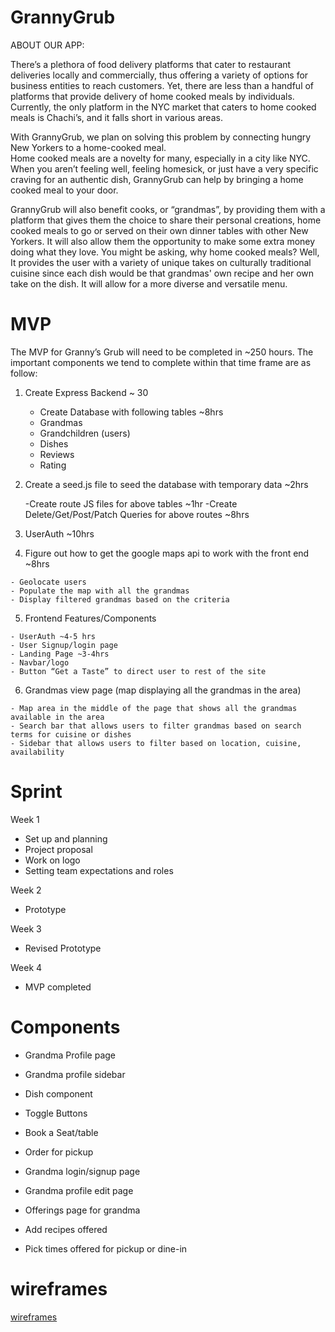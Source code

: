 # GrannyGrub

ABOUT OUR APP:

There’s a plethora of food delivery platforms that cater to restaurant deliveries locally and commercially, thus offering a variety of options for business entities to reach customers.
Yet, there are less than a handful of platforms that provide delivery of home cooked meals by individuals. Currently, the only platform in the NYC market that caters to home cooked meals is Chachi’s, and it falls short in various areas.

With GrannyGrub, we plan on solving this problem by connecting hungry New Yorkers to a home-cooked meal.  
Home cooked meals are a novelty for many, especially in a city like NYC. When you aren’t feeling well, feeling homesick, or just have a very specific craving for an authentic dish, GrannyGrub can help by bringing a home cooked meal to your door.

GrannyGrub  will also benefit cooks, or “grandmas”, by providing them with a platform that gives them the choice to share their personal creations, home cooked meals to go or served on their own dinner tables with other New Yorkers. It will also allow them the opportunity to make some extra money doing what they love.
You might be asking, why home cooked meals?
Well, It provides the user with a variety of unique takes on culturally traditional cuisine since each dish would be that grandmas' own recipe and  her own take on the dish. It will allow for a more diverse and versatile menu.

# MVP

The MVP for Granny’s Grub will need to be completed in ~250 hours. The important components we tend to complete within that time frame are as follow:

  1. Create Express Backend ~ 30

      - Create Database with following tables ~8hrs
      - Grandmas
      - Grandchildren (users)
      - Dishes
      - Reviews
      - Rating

  2. Create a seed.js file to seed the database with temporary data ~2hrs

      -Create route JS files for above tables ~1hr
      -Create Delete/Get/Post/Patch Queries for above routes ~8hrs

  3. UserAuth ~10hrs

  4. Figure out how to get the google maps api to work with the front end ~8hrs

    - Geolocate users
    - Populate the map with all the grandmas
    - Display filtered grandmas based on the criteria


  5. Frontend Features/Components

    - UserAuth ~4-5 hrs
    - User Signup/login page
    - Landing Page ~3-4hrs
    - Navbar/logo
    - Button “Get a Taste” to direct user to rest of the site

  6. Grandmas view page (map displaying all the grandmas in the area)

    - Map area in the middle of the page that shows all the grandmas available in the area
    - Search bar that allows users to filter grandmas based on search terms for cuisine or dishes
    - Sidebar that allows users to filter based on location, cuisine, availability


# Sprint

Week 1
  - Set up and planning
  - Project proposal
  - Work on  logo
  - Setting team expectations and roles

Week 2
  - Prototype

Week 3
  - Revised Prototype

Week 4
  - MVP completed



# Components
  - Grandma Profile page
  - Grandma profile sidebar
  - Dish component
  - Toggle Buttons
  - Book a Seat/table
  - Order for pickup

  - Grandma login/signup page
  - Grandma profile edit page
  - Offerings page for grandma
  - Add recipes offered
  - Pick times offered for pickup or dine-in

# wireframes
[wireframes](https://github.com/jmezalon/GrannyGrub/tree/master/Wireframes)

